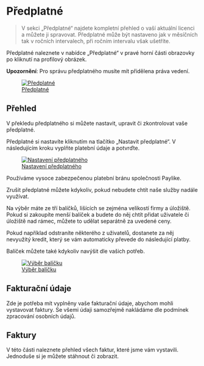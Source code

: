# Předplatné

> V sekci „Předplatné“ najdete kompletní přehled o vaší aktuální licenci a můžete ji spravovat. Předplatné může být nastaveno jak v měsíčních tak v ročních intervalech, při ročním intervalu však ušetříte.

Předplatné naleznete v nabídce „Předplatné“ v pravé horní části obrazovky po kliknutí na profilový obrázek.

**Upozornění**: Pro správu předplatného musíte mít přidělena práva vedení.

<figure>
	<a href="../../assets/images/predplatne.jpg" title="Předplatné" class="glightbox">
		<img loading="lazy" src="../../assets/images/predplatne.jpg" alt="Předplatné" />
		<figcaption>Předplatné</figcaption>
	</a>
</figure>

## Přehled
V překledu předplatného si můžete nastavit, upravit či zkontrolovat vaše předplatné.

Předplatné si nastavíte kliknutím na tlačítko „Nastavit předplatné“. V následujícím kroku vyplňte platební údaje a potvrďte.

<figure>
	<a href="../../assets/images/predplatne-nastaveni.jpg" title="Nastavení předplatného" class="glightbox">
		<img loading="lazy" src="../../assets/images/predplatne-nastaveni.jpg" alt="Nastavení předplatného" />
		<figcaption>Nastavení předplatného</figcaption>
	</a>
</figure>

Používáme vysoce zabezpečenou platební bránu společnosti Paylike.

Zrušit předplatné můžete kdykoliv, pokud nebudete chtít naše služby nadále využívat.

Na výběr máte ze tří balíčků, lišících se zejména velikostí firmy a úložiště. Pokud si zakoupíte menší balíček a budete do něj chtít přidat uživatele či úložiště nad rámec, můžete to udělat separátně za uvedené ceny.

Pokud například odstraníte některého z uživatelů, dostanete za něj nevyužitý kredit, který se vám automaticky převede do následující platby.

Balíček můžete také kdykoliv navýšit dle vašich potřeb.

<figure>
	<a href="../../assets/images/predplatne-zmena-balicku.jpg" title="Výběr balíčku" class="glightbox">
		<img loading="lazy" src="../../assets/images/predplatne-zmena-balicku.jpg" alt="Výběr balíčku" />
		<figcaption>Výběr balíčku</figcaption>
	</a>
</figure>

## Fakturační údaje
Zde je potřeba mít vyplněny vaše fakturační údaje, abychom mohli vystavovat faktury. Se všemi údaji samozřejmě nakládáme dle podmínek zpracování osobních údajů.

## Faktury
V této části naleznete přehled všech faktur, které jsme vám vystavili. Jednoduše si je můžete stáhnout či zobrazit.